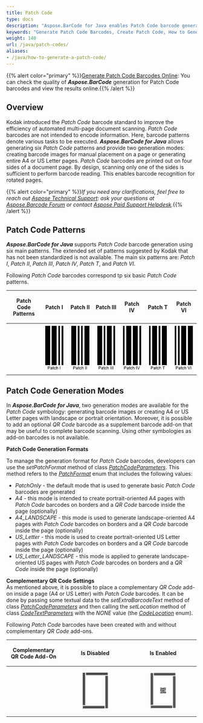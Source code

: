 ```yaml
---
title: Patch Code
type: docs
description: "Aspose.BarCode for Java enables Patch Code barcode generation"
keywords: "Generate Patch Code Barcodes, Create Patch Code, How to Generate Patch Code Barcodes, Aspose.BarCode for Java"
weight: 140
url: /java/patch-codes/
aliases: 
- /java/how-to-generate-a-patch-code/
---
```

{{% alert color="primary" %}}[Generate Patch Code Barcodes Online](https://products.aspose.app/barcode/generate/patchcode): You can check the quality of ***Aspose.BarCode*** generation for Patch Code barcodes and view the results online.{{% /alert %}}

## **Overview**
Kodak introduced the *Patch Code* barcode standard to improve the efficiency of automated multi-page document scanning. *Patch Code* barcodes are not intended to encode information. Here, barcode patterns denote various tasks to be executed. ***Aspose.BarCode for Java*** allows generating six *Patch Code* patterns and provide two generation modes: creating barcode images for manual placement on a page or generating entire A4 or US Letter pages. *Patch Code* barcodes are printed out on four sides of a document page. By design, scanning only one of the sides is sufficient to perform barcode reading. This enables barcode recognition for rotated pages.
  
{{% alert color="primary" %}}*If you need any clarifications, feel free to reach out [Aspose Technical Support](/barcode/java/technical-support/): ask your questions at [Aspose.Barcode Forum](https://forum.aspose.com/c/barcode/13) or contact [Aspose Paid Support Helpdesk](https://helpdesk.aspose.com/).*{{% /alert %}}

## **Patch Code Patterns**
***Aspose.BarCode for Java*** supports *Patch Code* barcode generation using six main patterns. The extended set of patterns suggested by Kodak that has not been standardized is not available. The main six patterns are: *Patch I*, *Patch II*, *Patch III*, *Patch IV*, *Patch T*, and *Patch VI*.  
  
Following *Patch Code* barcodes correspond tp six basic *Patch Code* patterns.
  
|<p align="center">**Patch Code Patterns**</p>|<p align="center">**Patch I**</p>|<p align="center">**Patch II**</p>|<p align="center">**Patch III**</p>|<p align="center">**Patch IV**</p>|<p align="center">**Patch T**</p>|<p align="center">**Patch VI**</p>|  
| :-: | :-: | :-: | :-: | :-: | :-: | :-: |
| |<img src="patchcodei.png">|<img src="patchcodeii.png">|<img src="patchcodeiii.png">|<img src="patchcodeiv.png">|<img src="patchcodet.png">|<img src="patchcodevi.png">|
  
<!--The following code sample shows how to work with different *Patch Code* patterns.
  
{{< highlight csharp>}}
BarcodeGenerator gen = new BarcodeGenerator(EncodeTypes.PatchCode, "Patch I");
gen.Parameters.Barcode.CodeTextParameters.FontMode = FontMode.Manual;
gen.Parameters.Barcode.CodeTextParameters.Font.Size.Pixels = 20;
//Patch I
gen.CodeText = "Patch I";
gen.Save($"{path}PatchCodeI.png", BarCodeImageFormat.Png);
//Patch II
gen.CodeText = "Patch II";
gen.Save($"{path}PatchCodeII.png", BarCodeImageFormat.Png);
//Patch III
gen.CodeText = "Patch III";
gen.Save($"{path}PatchCodeIII.png", BarCodeImageFormat.Png);
//Patch IV
gen.CodeText = "Patch IV";
gen.Save($"{path}PatchCodeIV.png", BarCodeImageFormat.Png);
//Patch T
gen.CodeText = "Patch T";
gen.Save($"{path}PatchCodeT.png", BarCodeImageFormat.Png);
//Patch VI
gen.CodeText = "Patch VI";
gen.Save($"{path}PatchCodeVI.png", BarCodeImageFormat.Png);
{{< /highlight >}}-->


## **Patch Code Generation Modes**
In ***Aspose.BarCode for Java***, two generation modes are available for the *Patch Code* symbology: generating barcode images or creating A4 or US Letter pages with landscape or portrait orientation. Moreover, it is possible to add an optional *QR Code* barcode as a supplement barcode add-on that may be useful to complete barcode scanning. Using other symbologies as add-on barcodes is not available.  
  
**Patch Code Generation Formats** 
  
To manage the generation format for *Patch Code* barcodes, developers can use the *setPatchFormat* method of class [*PatchCodeParameters*](https://apireference.aspose.com/barcode/java/com.aspose.barcode.generation/PatchCodeParameters). This method refers to the [*PatchFormat*](https://apireference.aspose.com/barcode/java/com.aspose.barcode.generation/PatchFormat) enum that includes the following values: 
- *PatchOnly* - the default mode that is used to generate basic *Patch Code* barcodes are generated 
- *A4* - this mode is intended to create portrait-oriented A4 pages with *Patch Code* barcodes on borders and a *QR Code* barcode inside the page (optionally)
- *A4_LANDSCAPE* - this mode is used to generate landscape-oriented A4 pages with *Patch Code* barcodes on borders and a *QR Code* barcode inside the page (optionally) 
- *US_Letter* - this mode is used to create portrait-oriented US Letter pages with *Patch Code* barcodes on borders and a *QR Code* barcode inside the page (optionally)
- *US_Letter_LANDSCAPE* - this mode is applied to generate landscape-oriented US pages with *Patch Code* barcodes on borders and a *QR Code* inside the page (optionally)

**Complementary QR Code Settings**  
As mentioned above, it is possible to place a complementary *QR Code* add-on inside a page (A4 or US Letter) with *Patch Code* barcodes. It can be done by passing some textual data to the *setExtraBarcodeText* method of class [*PatchCodeParameters*](https://apireference.aspose.com/barcode/java/com.aspose.barcode.generation/PatchCodeParameters) and then calling the *setLocation* method of class [*CodeTextParameters*](https://apireference.aspose.com/barcode/java/com.aspose.barcode.generation/CodetextParameters) with the *NONE* value (the [*CodeLocation*](https://apireference.aspose.com/barcode/java/com.aspose.barcode.generation/CodeLocation) enum).  
  
Following *Patch Code* barcodes have been created with and without complementary *QR Code* add-ons.
  
|<p align="center">**Complementary QR Code Add-On**</p>|<p align="center">**Is Disabled**</p>|<p align="center">**Is Enabled**</p>|
| :-: | :-: | :-: |
| |<a href="patchcodea4withoutqr.png"> <p align="center"><img src="patchcodea4withoutqr.png" width="40%" height="40%" alttext="Patch Code Barcode Without QR"></p></a>|<a href="patchcodea4withqr.png"> <p align="center"><img src="patchcodea4withqr.png" width="40%" height="40%" alttext="Patch Code Barcode With QR"></p></a>|
  
<!--The following code sample shows how to manage *Patch Code* generation and how to enable displaying a complementary *QR Code* add-on.
  
{{< highlight csharp>}}
BarcodeGenerator gen = new BarcodeGenerator(EncodeTypes.PatchCode, "Patch I");
//create a PatchCode barcode without complimentary QR
gen.Parameters.Barcode.PatchCode.PatchFormat = PatchFormat.A4;
gen.Save($"{path}PatchCodeA4WithoutQR.png", BarCodeImageFormat.Png);
//create a PatchCode barcode with complimentary QR
gen.Parameters.Barcode.PatchCode.PatchFormat = PatchFormat.A4;
gen.Parameters.Barcode.PatchCode.ExtraBarcodeText = "Aspose page extra info";
gen.Parameters.Barcode.CodeTextParameters.Location = CodeLocation.None;
gen.Save($"{path}PatchCodeA4WithQR.png", BarCodeImageFormat.Png);
{{< /highlight >}}-->